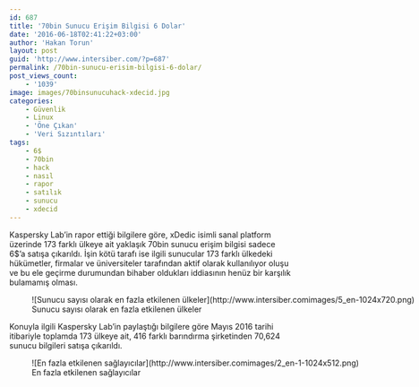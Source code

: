 ```yaml
---
id: 687
title: '70bin Sunucu Erişim Bilgisi 6 Dolar'
date: '2016-06-18T02:41:22+03:00'
author: 'Hakan Torun'
layout: post
guid: 'http://www.intersiber.com/?p=687'
permalink: /70bin-sunucu-erisim-bilgisi-6-dolar/
post_views_count:
    - '1039'
image: images/70binsunucuhack-xdecid.jpg
categories:
    - Güvenlik
    - Linux
    - 'Öne Çıkan'
    - 'Veri Sızıntıları'
tags:
    - 6$
    - 70bin
    - hack
    - nasıl
    - rapor
    - satılık
    - sunucu
    - xdecid
---
```


Kaspersky Lab’in rapor ettiği bilgilere göre, xDedic isimli sanal platform üzerinde 173 farklı ülkeye ait yaklaşık 70bin sunucu erişim bilgisi sadece 6$’a satışa çıkarıldı. İşin kötü tarafı ise ilgili sunucular 173 farklı ülkedeki hükümetler, firmalar ve üniversiteler tarafından aktif olarak kullanılıyor oluşu ve bu ele geçirme durumundan bihaber oldukları iddiasının henüz bir karşılık bulamamış olması.

<figure aria-describedby="caption-attachment-688" class="wp-caption aligncenter" id="attachment_688" style="width: 1024px">![Sunucu sayısı olarak en fazla etkilenen ülkeler](http://www.intersiber.comimages/5_en-1024x720.png)<figcaption class="wp-caption-text" id="caption-attachment-688">Sunucu sayısı olarak en fazla etkilenen ülkeler</figcaption></figure>

Konuyla ilgili Kaspersky Lab’in paylaştığı bilgilere göre Mayıs 2016 tarihi itibariyle toplamda 173 ülkeye ait, 416 farklı barındırma şirketinden 70,624 sunucu bilgileri satışa çıkarıldı.

<figure aria-describedby="caption-attachment-689" class="wp-caption aligncenter" id="attachment_689" style="width: 1024px">![En fazla etkilenen sağlayıcılar](http://www.intersiber.comimages/2_en-1-1024x512.png)<figcaption class="wp-caption-text" id="caption-attachment-689">En fazla etkilenen sağlayıcılar</figcaption></figure>